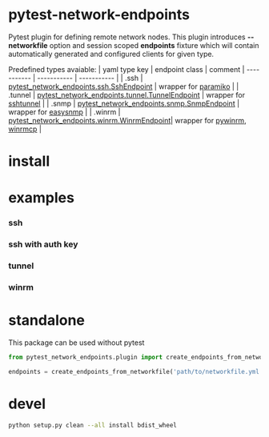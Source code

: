 # pytest-network-endpoints
Pytest plugin for defining remote network nodes.
This plugin introduces **--networkfile** option and session scoped **endpoints** fixture which will contain automatically generated and configured clients for given type.

Predefined types avaiable:
| yaml type key | endpoint class | comment
| ----------- | ----------- | ----------- |
| .ssh | [pytest_network_endpoints.ssh.SshEndpoint](pytest_network_endpoints/ssh.py) | wrapper for [paramiko](https://www.paramiko.org) |
| .tunnel | [pytest_network_endpoints.tunnel.TunnelEndpoint](pytest_network_endpoints/tunnel.py) | wrapper for [sshtunnel](https://github.com/pahaz/sshtunnel/) |
| .snmp | [pytest_network_endpoints.snmp.SnmpEndpoint](pytest_network_endpoints/snmp.py) | wrapper for [easysnmp](https://easysnmp.readthedocs.io) |
| .winrm | [pytest_network_endpoints.winrm.WinrmEndpoint](pytest_network_endpoints/winrm.py)| wrapper for [pywinrm](https://pypi.org/project/pywinrm), [winrmcp](https://pypi.org/project/winrmcp)  |



# install
# examples
### ssh
### ssh with auth key
### tunnel
### winrm
# standalone
This package can be used without pytest
```python
from pytest_network_endpoints.plugin import create_endpoints_from_networkfile

endpoints = create_endpoints_from_networkfile('path/to/networkfile.yml')
```

# devel
```bash
python setup.py clean --all install bdist_wheel
```